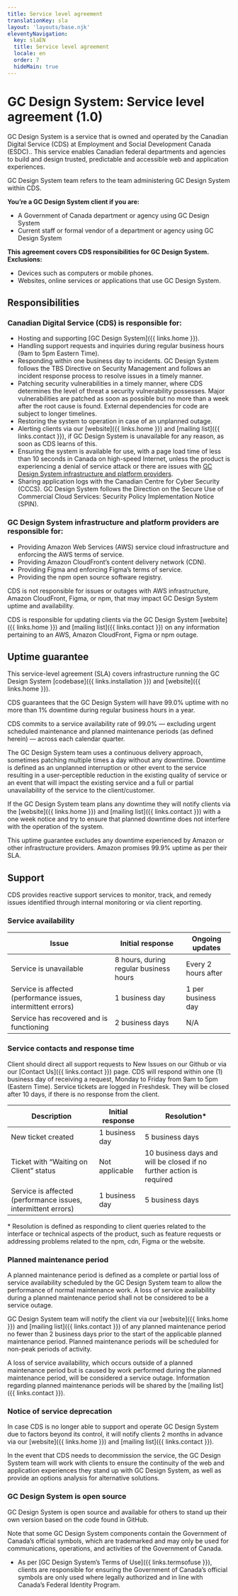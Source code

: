 ```yaml
---
title: Service level agreement
translationKey: sla
layout: 'layouts/base.njk'
eleventyNavigation:
  key: slaEN
  title: Service level agreement
  locale: en
  order: 7
  hideMain: true
---
```


# GC Design System: Service level agreement (1.0)

GC Design System is a service that is owned and operated by the Canadian Digital Service (CDS) at <gcds-link href="https://www.canada.ca/en/employment-social-development.html" external>Employment and Social Development Canada (ESDC).</gcds-link>. This service enables Canadian federal departments and agencies to build and design trusted, predictable and accessible web and application experiences.

GC Design System team refers to the team administering GC Design System within CDS.

**You’re a GC Design System client if you are:**

- A Government of Canada department or agency using GC Design System
- Current staff or formal vendor of a department or agency using GC Design System

**This agreement covers CDS responsibilities for GC Design System. Exclusions:**

- Devices such as computers or mobile phones.
- Websites, online services or applications that use GC Design System.

## Responsibilities

### Canadian Digital Service (CDS) is responsible for:

- Hosting and supporting [GC Design System]({{ links.home }}).
- Handling support requests and inquiries during regular business hours (9am to 5pm Eastern Time).
- Responding within one business day to incidents. GC Design System follows the <gcds-link href="https://www.tbs-sct.canada.ca/pol/doc-eng.aspx?id=32611" external>TBS Directive on Security Management</gcds-link> and follows an incident response process to resolve issues in a timely manner.
- Patching security vulnerabilities in a timely manner, where CDS determines the level of threat a security vulnerability possesses. Major vulnerabilities are patched as soon as possible but no more than a week after the root cause is found. External dependencies for code are subject to longer timelines. 
- Restoring the system to operation in case of an unplanned outage.
- Alerting clients via our [website]({{ links.home }}) and [mailing list]({{ links.contact }}), if GC Design System is unavailable for any reason, as soon as CDS learns of this.
- Ensuring the system is available for use, with a page load time of less than 10 seconds in Canada on high-speed Internet, unless the product is experiencing a denial of service attack or there are issues with [GC Design System infrastructure and platform providers](#gc-design-system-infrastructure-and-platform-providers-are-responsible-for).
- Sharing application logs with the Canadian Centre for Cyber Security (CCCS). GC Design System follows the <gcds-link href="https://www.canada.ca/en/government/system/digital-government/digital-government-innovations/cloud-services/direction-secure-use-commercial-cloud-services-spin.html" external>Direction on the Secure Use of Commercial Cloud Services: Security Policy Implementation Notice (SPIN).</gcds-link>

### GC Design System infrastructure and platform providers are responsible for:

- Providing Amazon Web Services (AWS) service cloud infrastructure and enforcing the <gcds-link href="https://aws.amazon.com/service-terms/" external>AWS terms of service</gcds-link>.
- Providing <gcds-link href="https://aws.amazon.com/cloudfront/sla/" external>Amazon CloudFront</gcds-link>’s content delivery network (CDN).
- Providing Figma and enforcing <gcds-link href="https://www.figma.com/legal/tos/" external>Figma’s terms of service</gcds-link>.
- Providing the <gcds-link href="https://www.npmjs.com/" external>npm</gcds-link> open source software registry.

CDS is not responsible for issues or outages with AWS infrastructure, Amazon CloudFront, Figma, or npm, that may impact GC Design System uptime and availability.

CDS is responsible for updating clients via the GC Design System [website]({{ links.home }}) and [mailing list]({{ links.contact }}) on any information pertaining to an AWS, Amazon CloudFront, Figma or npm outage.

## Uptime guarantee

This service-level agreement (SLA) covers infrastructure running the GC Design System [codebase]({{ links.installation }}) and [website]({{ links.home }}).

CDS guarantees that the GC Design System will have 99.0% uptime with no more than 1% downtime during regular business hours in a year.

CDS commits to a service availability rate of 99.0% — excluding urgent scheduled maintenance and planned maintenance periods (as defined herein) — across each calendar quarter.

The GC Design System team uses a continuous delivery approach, sometimes patching multiple times a day without any downtime. Downtime is defined as an unplanned interruption or other event to the service resulting in a user-perceptible reduction in the existing quality of service or an event that will impact the existing service and a full or partial unavailability of the service to the client/customer.

If the GC Design System team plans any downtime they will notify clients via the [website]({{ links.home }}) and [mailing list]({{ links.contact }}) with a one week notice and try to ensure that planned downtime does not interfere with the operation of the system.

This uptime guarantee excludes any downtime experienced by Amazon or other infrastructure providers. Amazon promises 99.9% uptime as per <gcds-link href="https://aws.amazon.com/messaging/sla/" external>their SLA</gcds-link>.

## Support

CDS provides reactive support services to monitor, track, and remedy issues identified through internal monitoring or via client reporting.

### Service availability

| Issue | Initial response | Ongoing updates |
|---|---|---|
| Service is unavailable | 8 hours, during regular business hours | Every 2 hours after |
| Service is affected (performance issues, intermittent errors) | 1 business day | 1 per business day |
| Service has recovered and is functioning | 2 business days | N/A |

### Service contacts and response time

Client should direct all support requests to <gcds-link href="https://github.com/cds-snc/gcds-components/issues/new/choose" external>New Issues</gcds-link> on our Github or via our [Contact Us]({{ links.contact }}) page. CDS will respond within one (1) business day of receiving a request, Monday to Friday from 9am to 5pm (Eastern Time). Service tickets are logged in Freshdesk. They will be closed after 10 days, if there is no response from the client.

| Description | Initial response | Resolution* |
|---|---|---|
| New ticket created | 1 business day | 5 business days |
| Ticket with “Waiting on Client” status | Not applicable | 10 business days and will be closed if no further action is required |
| Service is affected (performance issues, intermittent errors) | 1 business day | 5 business days |

\* Resolution is defined as responding to client queries related to the interface or technical aspects of the product, such as feature requests or addressing problems related to the npm, cdn, Figma or the website.

### Planned maintenance period

A planned maintenance period is defined as a complete or partial loss of service availability scheduled by the GC Design System team to allow the performance of normal maintenance work. A loss of service availability during a planned maintenance period shall not be considered to be a service outage.

GC Design System team will notify the client via our [website]({{ links.home }}) and [mailing list]({{ links.contact }}) of any planned maintenance period no fewer than 2 business days prior to the start of the applicable planned maintenance period. Planned maintenance periods will be scheduled for non-peak periods of activity.

A loss of service availability, which occurs outside of a planned maintenance period but is caused by work performed during the planned maintenance period, will be considered a service outage. Information regarding planned maintenance periods will be shared by the [mailing list]({{ links.contact }}).

### Notice of service deprecation

In case CDS is no longer able to support and operate GC Design System due to factors beyond its control, it will notify clients 2 months in advance via our [website]({{ links.home }}) and [mailing list]({{ links.contact }}).

In the event that CDS needs to decommission the service, the GC Design System team will work with clients to ensure the continuity of the web and application experiences they stand up with GC Design System, as well as provide an options analysis for alternative solutions.

### GC Design System is open source

GC Design System is open source and available for others to stand up their own version based on the code found in <gcds-link href="https://github.com/cds-snc/platform-forms-client" external>GitHub</gcds-link>.

Note that some GC Design System components contain the <gcds-link href="https://www.canada.ca/en/treasury-board-secretariat/topics/government-communications/federal-identity-requirements/legal-protection-official-symbols-government-canada.html" external>Government of Canada’s official symbols</gcds-link>, which are trademarked and may only be used for communications, operations, and activities of the Government of Canada.

- As per [GC Design System’s Terms of Use]({{ links.termsofuse }}), clients are responsible for ensuring the <gcds-link href="https://www.canada.ca/en/treasury-board-secretariat/topics/government-communications/federal-identity-requirements/legal-protection-official-symbols-government-canada.html" external>Government of Canada’s official symbols</gcds-link> are only used where legally authorized and in line with <gcds-link href="https://www.canada.ca/en/treasury-board-secretariat/services/government-communications/design-standard.html" external>Canada’s Federal Identity Program</gcds-link>.

